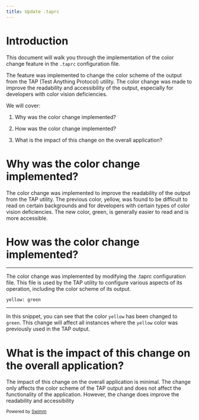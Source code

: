 ```yaml
---
title: Update .taprc
---
```

# Introduction

This document will walk you through the implementation of the color change feature in the `.taprc` configuration file.

The feature was implemented to change the color scheme of the output from the TAP (Test Anything Protocol) utility. The color change was made to improve the readability and accessibility of the output, especially for developers with color vision deficiencies.

We will cover:

1. Why was the color change implemented?


1. How was the color change implemented?


1. What is the impact of this change on the overall application?

# Why was the color change implemented?

The color change was implemented to improve the readability of the output from the TAP utility. The previous color, yellow, was found to be difficult to read on certain backgrounds and for developers with certain types of color vision deficiencies. The new color, green, is generally easier to read and is more accessible.

# How was the color change implemented?

<SwmSnippet path="/.taprc" line="4">

---

The color change was implemented by modifying the .taprc configuration file. This file is used by the TAP utility to configure various aspects of its operation, including the color scheme of its output.

```
yellow: green
```

---

</SwmSnippet>

In this snippet, you can see that the color `yellow` has been changed to `green`. This change will affect all instances where the `yellow` color was previously used in the TAP output.

# What is the impact of this change on the overall application?

The impact of this change on the overall application is minimal. The change only affects the color scheme of the TAP output and does not affect the functionality of the application. However, the change does improve the readability and accessibility

<SwmMeta version="3.0.0" repo-id="Z2l0aHViJTNBJTNBZmFzdGlmeS1oZWxtZXQlM0ElM0FlZGVuaGVybWVsaW4="><sup>Powered by [Swimm](https://swimm-web-app.web.app/)</sup></SwmMeta>

